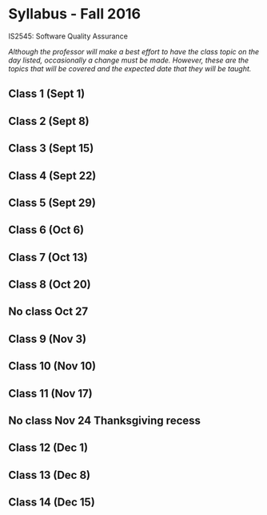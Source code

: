 # Syllabus - Fall 2016
IS2545: Software Quality Assurance

_Although the professor will make a best effort to have the class topic on the day listed, occasionally a change must be made.  However, these are the topics that will be covered and the expected date that they will be taught._

## Class 1 (Sept 1)
## Class 2 (Sept 8)
## Class 3 (Sept 15)
## Class 4 (Sept 22)
## Class 5 (Sept 29)
## Class 6 (Oct 6)
## Class 7 (Oct 13)
## Class 8 (Oct 20)
## No class Oct 27
## Class 9 (Nov 3)
## Class 10 (Nov 10)
## Class 11 (Nov 17)
## No class Nov 24 Thanksgiving recess
## Class 12 (Dec 1)
## Class 13 (Dec 8)
## Class 14 (Dec 15)